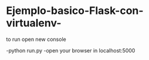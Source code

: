 # Ejemplo-basico-Flask-con-virtualenv-


to run open new console

-python run.py
-open your browser in localhost:5000
